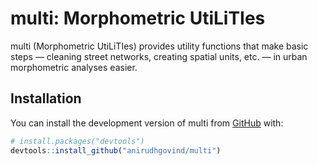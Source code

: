 
<!-- README.md is generated from README.Rmd. Please edit that file -->

# multi: Morphometric UtiLiTIes

<!-- badges: start -->
<!-- badges: end -->

multi (Morphometric UtiLiTIes) provides utility functions that make
basic steps — cleaning street networks, creating spatial units, etc. —
in urban morphometric analyses easier.

## Installation

You can install the development version of multi from
[GitHub](https://github.com/) with:

``` r
# install.packages("devtools")
devtools::install_github("anirudhgovind/multi")
```
